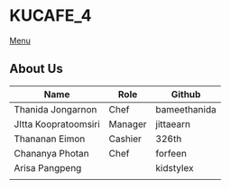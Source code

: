# KUCAFE_4

[Menu](menu.md)

## About Us

| Name   | Role  | Github   |
|--------|-------|----------|
| Thanida Jongarnon | Chef | bameethanida |
| JItta Koopratoomsiri | Manager | jittaearn |
| Thananan Eimon | Cashier | 326th |
|  Chananya Photan | Chef  |  forfeen  |
| Arisa Pangpeng |  | kidstylex |
|  |  |  |
